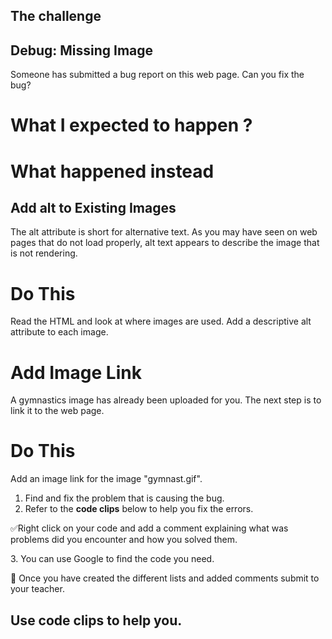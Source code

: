 ## The challenge

##  Debug: Missing Image
Someone has submitted a bug report on this web page. Can you fix the bug?

# What I expected to happen	?
# What happened instead

## Add alt to Existing Images
The alt attribute is short for alternative text. As you may have seen on web pages that do not load properly, alt text appears to describe the image that is not rendering.

# Do This
Read the HTML and look at where images are used.
Add a descriptive alt attribute to each image.
# Add Image Link
A gymnastics image has already been uploaded for you. The next step is to link it to the web page.

# Do This
Add an image link for the image "gymnast.gif".

1. Find and fix the problem that is causing the bug.
2. Refer to the **code clips** below to help you fix the errors.
<p>
  
</p>
   ✅Right click on your code and add a comment explaining what was  problems did you encounter and how you solved them. 

<p></p>
  3. You can use Google to find the code you need.

  <p></p>



🏁 Once you have created the different lists and added comments submit to your teacher.

## Use code clips to help you.
